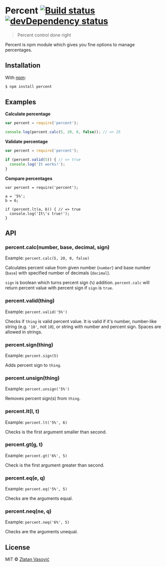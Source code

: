 # Percent [![Build status](https://travis-ci.org/ZDroid/percent.png?branch=master)](https://travis-ci.org/ZDroid/percent) [![devDependency status](https://david-dm.org/ZDroid/percent/dev-status.png?theme=shields.io)](https://david-dm.org/ZDroid/percent#info=devDependencies)

> Percent control done right

Percent is npm module which gives you fine options to manage percentages.

## Installation

With [npm](https://npmjs.org):

```bash
$ npm install percent
```

## Examples

**Calculate percentage**

```javascript
var percent = require('percent');

console.log(percent.calc(5, 20, 0, false)); // => 25
```

**Validate percentage**

```javascript
var percent = require('percent');

if (percent.valid(5)) { // => true
  console.log('It works!');
}
```

**Compare percentages**

```
var percent = require('percent');

a = '5%';
b = 6;

if (percent.lt(a, b)) { // => true
  console.log('It\'s true!');
}
```

## API

### percent.calc(number, base, decimal, sign)

Example: `percent.calc(5, 20, 0, false)`

Calculates percent value from given number (`number`) and base number (`base`)
with specified number of decimals (`decimal`).

`sign` is boolean which turns percent sign (`%`) addition. `percent.calc` will
return percent value with percent sign if `sign` is `true`.

### percent.valid(thing)

Example: `percent.valid('5%')`

Checks if `thing` is valid percent value. It is valid if it's number,
number-like string (e.g. `'10'`, not `10`), or string with number and percent
sign. Spaces are allowed in strings.

### percent.sign(thing)

Example: `percent.sign(5)`

Adds percent sign to `thing`.

### percent.unsign(thing)

Example: `percent.unsign('5%')`

Removes percent sign(s) from `thing`.

### percent.lt(l, t)

Example: `percent.lt('5%', 6)`

Checks is the first argument smaller than second.

### percent.gt(g, t)

Example: `percent.gt('6%', 5)`

Check is the first argument greater than second.

### percent.eq(e, q)

Example: `percent.eq('5%', 5)`

Checks are the arguments equal.

### percent.neq(ne, q)

Example: `percent.neq('6%', 5)`

Checks are the arguments unequal.

## License

MIT &copy; [Zlatan Vasović](https://github.com/ZDroid)